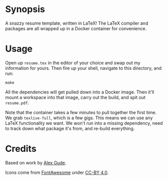 
# Synopsis

A snazzy resume template, written in LaTeX! The LaTeX compiler and packages are all wrapped up in a Docker container for convenience.

# Usage

Open up `resume.tex` in the editor of your choice and swap out my information for yours. Then fire up your shell, navigate to this directory, and run:

```
make
```

All the dependencies will get pulled down into a Docker image. Then it'll mount a workspace into that image, carry out the build, and spit out `resume.pdf`.

Note that the container takes a few minutes to pull together the first time. We grab `texlive-full`, which is a few gigs. This means we can use any LaTeX functionality we want. We won't run into a missing dependency, need to track down what package it's from, and re-build everything. 

# Credits

Based on work by [Alex Gude](https://github.com/agude/resume).

Icons come from [FontAwesome](https://fontawesome.com/) under [CC-BY 4.0](https://fontawesome.com/license).
